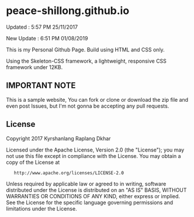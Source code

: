 # peace-shillong.github.io

Updated : 5:57 PM 25/11/2017

New Update : 6:51 PM 01/08/2019

This is my Personal Github Page.
Build using HTML and CSS only.

Using the Skeleton-CSS framework, a lightweight, responsive CSS framework under 12KB. 


## IMPORTANT NOTE
This is a sample website, You can fork or clone or download the zip file and even post Issues, but I'm not gonna be accepting any pull requests.

## License
   Copyright 2017 Kyrshanlang Raplang Dkhar

   Licensed under the Apache License, Version 2.0 (the "License");
   you may not use this file except in compliance with the License.
   You may obtain a copy of the License at

       http://www.apache.org/licenses/LICENSE-2.0

   Unless required by applicable law or agreed to in writing, software
   distributed under the License is distributed on an "AS IS" BASIS,
   WITHOUT WARRANTIES OR CONDITIONS OF ANY KIND, either express or implied.
   See the License for the specific language governing permissions and limitations under the License.
